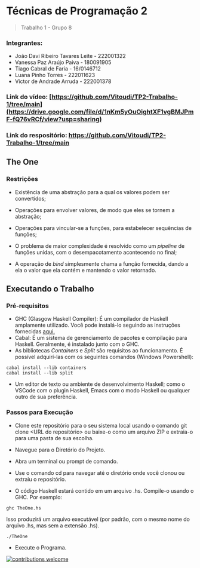 # Técnicas de Programação 2

> Trabalho 1 - Grupo 8

### Integrantes:
* João Davi Ribeiro Tavares Leite - 222001322
* Vanessa Paz Araújo Paiva - 180091905
* Tiago Cabral de Faria - 16/0146712
* Luana Pinho Torres - 222011623
* Victor de Andrade Arruda - 222001378

### Link do vídeo: [https://github.com/Vitoudi/TP2-Trabalho-1/tree/main](https://drive.google.com/file/d/1nKm5yOuOightXF1vgBMJPmF-fQ76vRCf/view?usp=sharing)
### Link do respositório: https://github.com/Vitoudi/TP2-Trabalho-1/tree/main

## The One

### Restrições

* Existência de uma abstração para a qual os valores podem ser convertidos;

* Operações para envolver valores, de modo que eles se tornem a abstração;

* Operações para vincular-se a funções, para estabelecer sequências de funções;

* O problema de maior complexidade é resolvido como um _pipeline_ de funções unidas, com o desempacotamento acontecendo no final;

* A operação de _bind_ simplesmente chama a função fornecida, dando a ela o valor que ela contém e mantendo o valor retornado.


## Executando o Trabalho

### Pré-requisitos

* GHC (Glasgow Haskell Compiler): É um compilador de Haskell amplamente utilizado. Você pode instalá-lo seguindo as instruções fornecidas [aqui.](https://www.haskell.org/downloads/)
* Cabal: É um sistema de gerenciamento de pacotes e compilação para Haskell. Geralmente, é instalado junto com o GHC.
* As bibliotecas _Containers_ e _Split_ são requisitos ao funcionamento. É possível adquirí-las com os seguintes comandos (Windows Powershell):
```
cabal install --lib containers
cabal install --lib split
```
* Um editor de texto ou ambiente de desenvolvimento Haskell; como o VSCode com o plugin Haskell, Emacs com o modo Haskell ou qualquer outro de sua preferência.
  

### Passos para Execução

* Clone este repositório para o seu sistema local usando o comando git clone <URL do repositório> ou baixe-o como um arquivo ZIP e extraia-o para uma pasta de sua escolha.
* Navegue para o Diretório do Projeto.
* Abra um terminal ou prompt de comando.
*  Use o comando cd para navegar até o diretório onde você clonou ou extraiu o repositório.

* O código Haskell estará contido em um arquivo .hs. Compile-o usando o GHC. Por exemplo:
```
ghc TheOne.hs
```
Isso produzirá um arquivo executável (por padrão, com o mesmo nome do arquivo .hs, mas sem a extensão .hs).
```
./TheOne
```
* Execute o Programa.

[![contributions welcome](https://img.shields.io/badge/contributions-welcome-brightgreen.svg?style=flat)](https://github.com/Vitoudi/TP2-Trabalho-1/issues)

